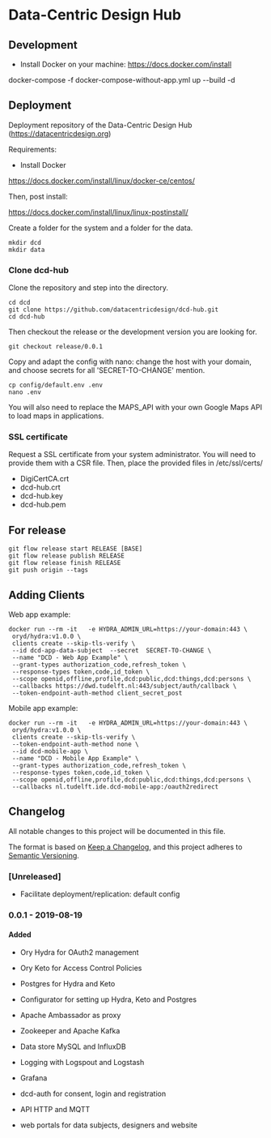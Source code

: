 # Data-Centric Design Hub

## Development

* Install Docker on your machine: https://docs.docker.com/install

docker-compose -f docker-compose-without-app.yml up --build -d

## Deployment

Deployment repository of the Data-Centric Design Hub (https://datacentricdesign.org)

Requirements:

* Install Docker

https://docs.docker.com/install/linux/docker-ce/centos/

Then, post install:

https://docs.docker.com/install/linux/linux-postinstall/

Create a folder for the system and a folder for the data.

```shell script
mkdir dcd
mkdir data
```

### Clone dcd-hub

Clone the repository and step into the directory.

```shell script
cd dcd
git clone https://github.com/datacentricdesign/dcd-hub.git
cd dcd-hub
```

Then checkout the release or the development version you are looking for.

```shell script
git checkout release/0.0.1
```

Copy and adapt the config with nano: change the host with your domain,
and choose secrets for all 'SECRET-TO-CHANGE' mention.

```shell script
cp config/default.env .env
nano .env
```

You will also need to replace the MAPS_API with your own Google Maps API to load
maps in applications.

### SSL certificate

Request a SSL certificate from your system administrator. You will need to 
 provide them with a CSR file. Then, place the provided files in /etc/ssl/certs/

- DigiCertCA.crt
- dcd-hub.crt
- dcd-hub.key
- dcd-hub.pem

## For release

```shell script
git flow release start RELEASE [BASE] 
git flow release publish RELEASE 
git flow release finish RELEASE 
git push origin --tags
```

## Adding Clients

Web app example:

```shell script
docker run --rm -it   -e HYDRA_ADMIN_URL=https://your-domain:443 \
 oryd/hydra:v1.0.0 \
 clients create --skip-tls-verify \
 --id dcd-app-data-subject  --secret  SECRET-TO-CHANGE \
 --name "DCD - Web App Example" \
 --grant-types authorization_code,refresh_token \
 --response-types token,code,id_token \
 --scope openid,offline,profile,dcd:public,dcd:things,dcd:persons \
 --callbacks https://dwd.tudelft.nl:443/subject/auth/callback \
 --token-endpoint-auth-method client_secret_post
```

Mobile app example:

```shell script
docker run --rm -it   -e HYDRA_ADMIN_URL=https://your-domain:443 \
 oryd/hydra:v1.0.0 \
 clients create --skip-tls-verify \
 --token-endpoint-auth-method none \  
 --id dcd-mobile-app \
 --name "DCD - Mobile App Example" \
 --grant-types authorization_code,refresh_token \
 --response-types token,code,id_token \
 --scope openid,offline,profile,dcd:public,dcd:things,dcd:persons \
 --callbacks nl.tudelft.ide.dcd-mobile-app:/oauth2redirect
```

## Changelog

All notable changes to this project will be documented in this file.

The format is based on [Keep a Changelog](https://keepachangelog.com/en/1.0.0/),
and this project adheres to [Semantic Versioning](https://semver.org/spec/v2.0.0.html).

### [Unreleased]

- Facilitate deployment/replication: default config

### 0.0.1 - 2019-08-19

#### Added

- Ory Hydra for OAuth2 management
- Ory Keto for Access Control Policies
- Postgres for Hydra and Keto
- Configurator for setting up Hydra, Keto and Postgres

- Apache Ambassador as proxy
- Zookeeper and Apache Kafka
- Data store MySQL and InfluxDB
- Logging with Logspout and Logstash
- Grafana

- dcd-auth for consent, login and registration
- API HTTP and MQTT
- web portals for data subjects, designers and website



